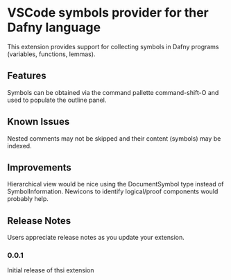 # VSCode symbols provider for ther Dafny language

This extension provides support for collecting symbols in Dafny programs (variables, functions, lemmas).

## Features

Symbols can be obtained via the command pallette command-shift-O and used to populate the outline panel.


## Known Issues

Nested comments may not be skipped and their content (symbols) may be indexed. 

## Improvements

Hierarchical view would be nice using the DocumentSymbol type instead of SymbolInformation.
Newicons to identify logical/proof components would probably help.

## Release Notes

Users appreciate release notes as you update your extension.

### 0.0.1

Initial release of thsi extension

